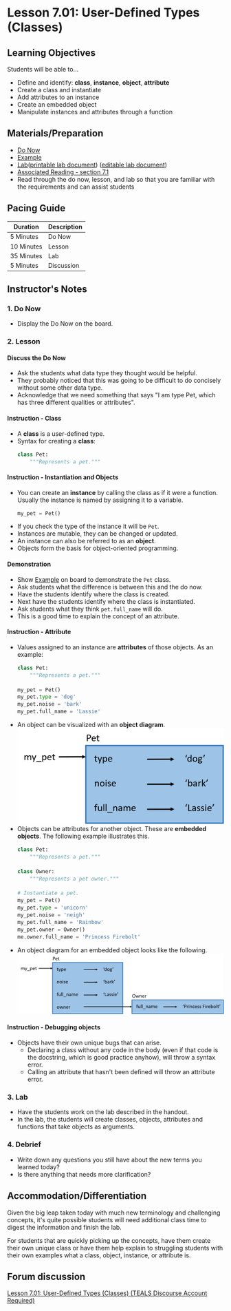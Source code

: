 # Lesson 7.01: User-Defined Types (Classes)

## Learning Objectives

Students will be able to...

* Define and identify: **class**, **instance**, **object**, **attribute**
* Create a class and instantiate
* Add attributes to an instance
* Create an embedded object
* Manipulate instances and attributes through a function

## Materials/Preparation

* [Do Now]
* [Example]
* [Lab]([printable lab document]) ([editable lab document])
* [Associated Reading - section 7.1](https://tealsk12.gitbook.io/intro-cs-2/readings#7-1)
* Read through the do now, lesson, and lab so that you are familiar with the requirements and can assist students

## Pacing Guide

| **Duration**   | **Description** |
| ---------- | ----------- |
| 5 Minutes  | Do Now      |
| 10 Minutes | Lesson      |
| 35 Minutes | Lab         |
| 5 Minutes | Discussion  |

## Instructor's Notes

### 1. Do Now

* Display the Do Now on the board.

### 2. Lesson

#### Discuss the Do Now

* Ask the students what data type they thought would be helpful.
* They probably noticed that this was going to be difficult to do concisely without some other data type.
* Acknowledge that we need something that says "I am type Pet, which has three different qualities or attributes".

#### Instruction - Class

* A **class** is a user-defined type.
* Syntax for creating a **class**:
    ```python
    class Pet:
        """Represents a pet."""
    ```

#### Instruction - Instantiation and Objects

* You can create an **instance** by calling the class as if it were a function. Usually the instance is named by assigning it to a variable.
    ```python
    my_pet = Pet()
    ```
* If you check the type of the instance it will be `Pet`.
* Instances are mutable, they can be changed or updated.
* An instance can also be referred to as an **object**.
* Objects form the basis for object-oriented programming.

#### Demonstration

* Show [Example] on board to demonstrate the `Pet` class.
* Ask students what the difference is between this and the do now.
* Have the students identify where the class is created.
* Next have the students identify where the class is instantiated.
* Ask students what they think `pet.full_name` will do.
* This is a good time to explain the concept of an attribute.

#### Instruction - Attribute

* Values assigned to an instance are **attributes** of those objects. As an example:
    ```python
    class Pet:
        """Represents a pet."""

    my_pet = Pet()
    my_pet.type = 'dog'
    my_pet.noise = 'bark'
    my_pet.full_name = 'Lassie'
    ```
* An object can be visualized with an **object diagram**.
![An object diagram for a Pet object.](images/object_diagram.png)
* Objects can be attributes for another object. These are **embedded objects**. The following example illustrates this.
    ```python
    class Pet:
        """Represents a pet."""

    class Owner:
        """Represents a pet owner."""

    # Instantiate a pet.
    my_pet = Pet()
    my_pet.type = 'unicorn'
    my_pet.noise = 'neigh'
    my_pet.full_name = 'Rainbow'
    my_pet.owner = Owner()
    me.owner.full_name = 'Princess Firebolt'
    ```
* An object diagram for an embedded object looks like the following.
![An object diagram with an embedded object.](images/embedded_object_diagram.png)

#### Instruction - Debugging objects
* Objects have their own unique bugs that can arise.
  * Declaring a class without any code in the body (even if that code is the docstring, which is good practice anyhow), will throw a syntax error.
  * Calling an attribute that hasn't been defined will throw an attribute error.

### 3. Lab

* Have the students work on the lab described in the handout.
* In the lab, the students will create classes, objects, attributes and functions that take objects as arguments.

### 4. Debrief

* Write down any questions you still have about the new terms you learned today?
* Is there anything that needs more clarification?

## Accommodation/Differentiation

Given the big leap taken today with much new terminology and challenging concepts, it's quite possible students will need additional class time to digest the information and finish the lab.

For students that are quickly picking up the concepts, have them create their own unique class or have them help explain to struggling students with their own examples what a class, object, instance, or attribute is.

## Forum discussion

[Lesson 7.01: User-Defined Types (Classes) (TEALS Discourse Account Required)](https://forums.tealsk12.org/c/2nd-semester-unit-7-classes/lesson-7-01-user-defined-types-classes)

[Do Now]:do_now.md
[Lab]:lab.md
[Example]:example.md
[printable lab document]: https://github.com/TEALSK12/2nd-semester-introduction-to-computer-science/raw/master/units/7_unit/01_lesson/lab.pdf
[editable lab document]: https://github.com/TEALSK12/2nd-semester-introduction-to-computer-science/raw/master/units/7_unit/01_lesson/lab.docx

